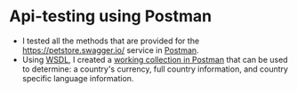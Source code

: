 # Api-testing using Postman

- I tested all the methods that are provided for the https://petstore.swagger.io/ service in [Postman](https://www.postman.com/aviation-architect-25226741/workspace/pet-store-testing/request/28776881-93983078-4c75-492a-b773-d289b5b3acfc).
- Using [WSDL](http://webservices.oorsprong.org/websamples.countryinfo/CountryInfoService.wso?WSDL), I created a [working collection in Postman](https://www.postman.com/aviation-architect-25226741/workspace/soap-testing/collection/28776881-c5baf094-67c3-41da-bb91-9ae63b76b806?action=share&creator=28776881&tab=overview) that can be used to determine: a country's currency, full country information, and country specific language information.
